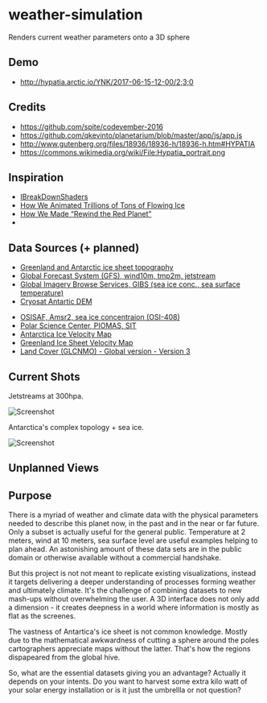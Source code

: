 # weather-simulation
Renders current weather parameters onto a 3D sphere

## Demo

  * http://hypatia.arctic.io/YNK/2017-06-15-12-00/2;3;0

## Credits
  
  * https://github.com/spite/codevember-2016
  * https://github.com/qkevinto/planetarium/blob/master/app/js/app.js
  * http://www.gutenberg.org/files/18936/18936-h/18936-h.htm#HYPATIA
  * https://commons.wikimedia.org/wiki/File:Hypatia_portrait.png


## Inspiration

  * [IBreakDownShaders](http://ibreakdownshaders.blogspot.de/2015/03/noise-loudening.html)
  * [How We Animated Trillions of Tons of Flowing Ice](http://dwtkns.com/posts/2017-06-13-flowing-ice.html)
  * [How We Made “Rewind the Red Planet”](https://source.opennews.org/articles/how-we-made-rewind-red-planet/)
  * []()

 
## Data Sources (+ planned)
  
  * [Greenland and Antarctic ice sheet topography](https://doi.pangaea.de/10.1594/PANGAEA.856844)
  * [Global Forecast System (GFS), wind10m, tmp2m, jetstream](https://www.ncdc.noaa.gov/data-access/model-data/model-datasets/global-forcast-system-gfs)
  * [Global Imagery Browse Services, GIBS (sea ice conc., sea surface temperature)](https://earthdata.nasa.gov/about/science-system-description/eosdis-components/global-imagery-browse-services-gibs)
  * [Cryosat Antartic DEM](http://www.cpom.ucl.ac.uk/csopr/icesheets2/)
  <!-- * [UNI Bremen, AMSR2, SIC](https://seaice.uni-bremen.de/sea-ice-concentration/) -->
  * [OSISAF, Amsr2, sea ice concentraion (OSI-408)](http://osisaf.met.no/p/ice/amsr_ice_conc_long_description.html)
  * [Polar Science Center, PIOMAS, SIT](http://psc.apl.uw.edu/research/projects/arctic-sea-ice-volume-anomaly/)
  * [Antarctica Ice Velocity Map](https://nsidc.org/data/docs/measures/nsidc0484_rignot/)
  * [Greenland Ice Sheet Velocity Map](http://nsidc.org/data/docs/measures/nsidc0478_joughin/)
  * [Land Cover (GLCNMO) - Global version - Version 3](https://globalmaps.github.io/glcnmo.html)

## Current Shots

Jetstreams at 300hpa.

![Screenshot](https://github.com/arcticio/weather-simulation/raw/master/images/screenshots/2017-06-14-21-11-30.png)

Antarctica's complex topology + sea ice.

![Screenshot](https://github.com/arcticio/weather-simulation/raw/master/images/screenshots/2017-06-16-14-23-06.png)


## Unplanned Views

## Purpose

  There is a myriad of weather and climate data with the physical parameters needed to describe this planet now, in the past and in the near or far future. Only a subset is actually useful for the general public. Temperature at 2 meters, wind at 10 meters, sea surface level are useful examples helping to plan ahead. An astonishing amount of these data sets are in the public domain or otherwise available without a commercial handshake. 

  But this project is not not meant to replicate existing visualizations, instead it targets delivering a deeper understanding of processes forming weather and ultimately climate. It's the challenge of combining datasets to new mash-ups without overwhelming the user. A 3D interface does not only add a dimension - it creates deepness in a world where information is mostly as flat as the screenes.

  The vastness of Antartica's ice sheet is not common knowledge. Mostly due to the mathematical awkwardness of cutting a sphere around the poles cartographers appreciate maps without the latter. That's how the regions dispapeared from the global hive. 

  So, what are the essential datasets giving you an advantage? Actually it depends on your intents. Do you want to harvest some extra kilo  watt of your solar energy installation or is it just the umbrellla or not question? 

## 